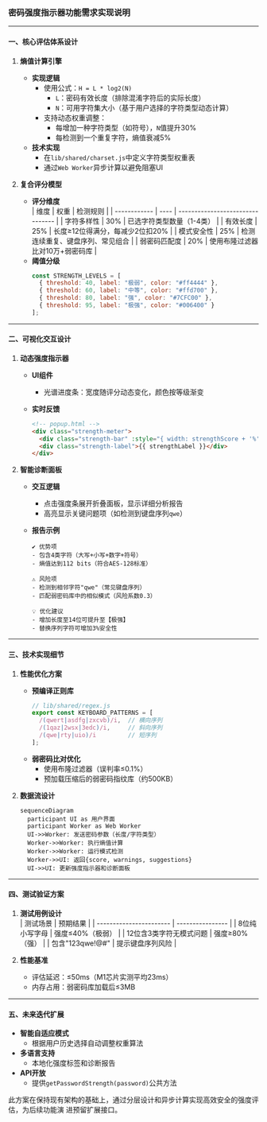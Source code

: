 ### 密码强度指示器功能需求实现说明

---

#### **一、核心评估体系设计**
1. **熵值计算引擎**  
   - **实现逻辑**  
     - 使用公式：`H = L * log2(N)`  
       - `L`：密码有效长度（排除混淆字符后的实际长度）  
       - `N`：可用字符集大小（基于用户选择的字符类型动态计算）  
     - 支持动态权重调整：  
       - 每增加一种字符类型（如符号），`N`值提升30%  
       - 每检测到一个重复字符，熵值衰减5%  
   - **技术实现**  
     - 在`lib/shared/charset.js`中定义字符类型权重表  
     - 通过`Web Worker`异步计算以避免阻塞UI  

2. **复合评分模型**  
   - **评分维度**  
     | 维度         | 权重 | 检测规则                         |
     | ------------ | ---- | -------------------------------- |
     | 字符多样性   | 30%  | 已选字符类型数量（1-4类）        |
     | 有效长度     | 25%  | 长度≥12位得满分，每减少2位扣20%  |
     | 模式安全性   | 25%  | 检测连续重复、键盘序列、常见组合 |
     | 弱密码匹配度 | 20%  | 使用布隆过滤器比对10万+弱密码库  |
   - **阈值分级**  
     ```javascript
     const STRENGTH_LEVELS = [
       { threshold: 40, label: "极弱", color: "#ff4444" },
       { threshold: 60, label: "中等", color: "#ffd700" },
       { threshold: 80, label: "强", color: "#7CFC00" },
       { threshold: 95, label: "极强", color: "#006400" }
     ];
     ```

---

#### **二、可视化交互设计**
1. **动态强度指示器**  
   - **UI组件**  
     - 光谱进度条：宽度随评分动态变化，颜色按等级渐变  
     
   - **实时反馈**  
     ```html
     <!-- popup.html -->
     <div class="strength-meter">
       <div class="strength-bar" :style="{ width: strengthScore + '%', background: strengthColor }"></div>
       <div class="strength-label">{{ strengthLabel }}</div>
     </div>
     ```

2. **智能诊断面板**  
   - **交互逻辑**  
     
     - 点击强度条展开折叠面板，显示详细分析报告  
     - 高亮显示关键问题项（如检测到键盘序列`qwe`）  
   - **报告示例**  
     ```plaintext
     ✔️ 优势项
     - 包含4类字符（大写+小写+数字+符号）
     - 熵值达到112 bits（符合AES-128标准）
     
     ⚠️ 风险项
     - 检测到相邻字符"qwe"（常见键盘序列）
     - 匹配弱密码库中的相似模式（风险系数0.3）
     
     💡 优化建议
     - 增加长度至14位可提升至【极强】
     - 替换序列字符可增加3%安全性
     ```

---

#### **三、技术实现细节**
1. **性能优化方案**  
   - **预编译正则库**  
     ```javascript
     // lib/shared/regex.js
     export const KEYBOARD_PATTERNS = [
       /(qwert|asdfg|zxcvb)/i,  // 横向序列
       /(1qaz|2wsx|3edc)/i,     // 斜向序列
       /(qwe|rty|uio)/i         // 短序列
     ];
     ```
   - **弱密码比对优化**  
     - 使用布隆过滤器（误判率≤0.1%）  
     - 预加载压缩后的弱密码指纹库（约500KB）  

2. **数据流设计**  
   ```mermaid
   sequenceDiagram
     participant UI as 用户界面
     participant Worker as Web Worker
     UI->>Worker: 发送密码参数（长度/字符类型）
     Worker->>Worker: 执行熵值计算
     Worker->>Worker: 运行模式检测
     Worker->>UI: 返回{score, warnings, suggestions}
     UI->>UI: 更新强度指示器和诊断面板
   ```

---

#### **四、测试验证方案**
1. **测试用例设计**  
   | 测试场景                | 预期结果         |
   | ----------------------- | ---------------- |
   | 8位纯小写字母           | 强度≤40%（极弱） |
   | 12位含3类字符无模式问题 | 强度≥80%（强）   |
   | 包含"123qwe!@#"         | 提示键盘序列风险 |

2. **性能基准**  
   - 评估延迟：≤50ms（M1芯片实测平均23ms）  
   - 内存占用：弱密码库加载后≤3MB  

---

#### **五、未来迭代扩展**
- **智能自适应模式**  
  - 根据用户历史选择自动调整权重算法  
- **多语言支持**  
  - 本地化强度标签和诊断报告  
- **API开放**  
  - 提供`getPasswordStrength(password)`公共方法  

此方案在保持现有架构的基础上，通过分层设计和异步计算实现高效安全的强度评估，为后续功能演 进预留扩展接口。